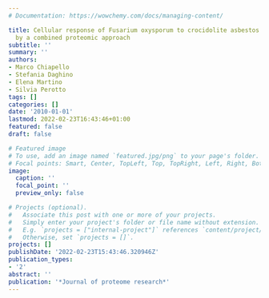 ```yaml
---
# Documentation: https://wowchemy.com/docs/managing-content/

title: Cellular response of Fusarium oxysporum to crocidolite asbestos as revealed
  by a combined proteomic approach
subtitle: ''
summary: ''
authors:
- Marco Chiapello
- Stefania Daghino
- Elena Martino
- Silvia Perotto
tags: []
categories: []
date: '2010-01-01'
lastmod: 2022-02-23T16:43:46+01:00
featured: false
draft: false

# Featured image
# To use, add an image named `featured.jpg/png` to your page's folder.
# Focal points: Smart, Center, TopLeft, Top, TopRight, Left, Right, BottomLeft, Bottom, BottomRight.
image:
  caption: ''
  focal_point: ''
  preview_only: false

# Projects (optional).
#   Associate this post with one or more of your projects.
#   Simply enter your project's folder or file name without extension.
#   E.g. `projects = ["internal-project"]` references `content/project/deep-learning/index.md`.
#   Otherwise, set `projects = []`.
projects: []
publishDate: '2022-02-23T15:43:46.320946Z'
publication_types:
- '2'
abstract: ''
publication: '*Journal of proteome research*'
---
```

